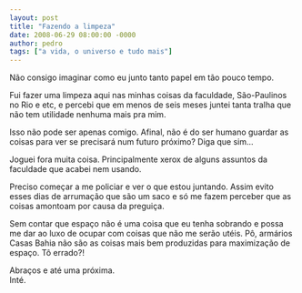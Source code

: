 ```yaml
---
layout: post
title: "Fazendo a limpeza"
date: 2008-06-29 08:00:00 -0000
author: pedro
tags: ["a vida, o universo e tudo mais"]
---
```

Não consigo imaginar como eu junto tanto papel em tão pouco tempo.

Fui fazer uma limpeza aqui nas minhas coisas da faculdade, São-Paulinos no Rio e etc, e  percebi que em menos de seis meses juntei tanta tralha que não tem utilidade nenhuma mais pra mim.

Isso não pode ser apenas comigo. Afinal, não é do ser humano guardar as coisas para ver se precisará num futuro próximo? Diga que sim...

Joguei fora muita coisa. Principalmente xerox de alguns assuntos da faculdade que acabei nem usando.

Preciso começar a me policiar e ver o que estou juntando. Assim evito esses dias de arrumação que são um saco e só me fazem perceber que as coisas amontoam por causa da preguiça.

Sem contar que espaço não é uma coisa que eu tenha sobrando e possa me dar ao luxo de ocupar com coisas que não me serão utéis. Pô, armários Casas Bahia não são as coisas mais bem produzidas para maximização de espaço. Tô errado?!

Abraços e até uma próxima.  
Inté.
